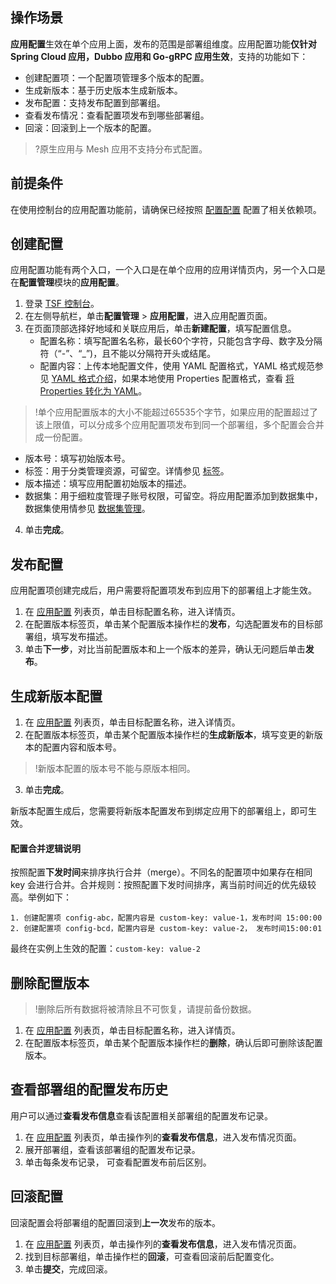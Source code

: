 ## 操作场景

**应用配置**生效在单个应用上面，发布的范围是部署组维度。应用配置功能**仅针对 Spring Cloud 应用，Dubbo 应用和 Go-gRPC 应用生效**，支持的功能如下：

- 创建配置项：一个配置项管理多个版本的配置。
- 生成新版本：基于历史版本生成新版本。
- 发布配置：支持发布配置到部署组。
- 查看发布情况：查看配置项发布到哪些部署组。
- 回滚：回滚到上一个版本的配置。

>?原生应用与 Mesh 应用不支持分布式配置。



## 前提条件

在使用控制台的应用配置功能前，请确保已经按照 [配置配置](https://cloud.tencent.com/document/product/649/16620) 配置了相关依赖项。



## 创建配置

应用配置功能有两个入口，一个入口是在单个应用的应用详情页内，另一个入口是在**配置管理**模块的**应用配置**。

1. 登录 [TSF 控制台](https://console.cloud.tencent.com/tsf/index)。
2. 在左侧导航栏，单击**配置管理** > **应用配置**，进入应用配置页面。
3. 在页面顶部选择好地域和关联应用后，单击**新建配置**，填写配置信息。
   - 配置名称：填写配置名名称，最长60个字符，只能包含字母、数字及分隔符（“-”、“\_”)，且不能以分隔符开头或结尾。
   - 配置内容：上传本地配置文件，使用 YAML 配置格式，YAML 格式规范参见 [YAML 格式介绍](https://cloud.tencent.com/document/product/649/17925)，如果本地使用 Properties 配置格式，查看 [将 Properties 转化为 YAML](https://www.toyaml.com/index.html)。
> !单个应用配置版本的大小不能超过65535个字节，如果应用的配置超过了该上限值，可以分成多个应用配置项发布到同一个部署组，多个配置会合并成一份配置。
   - 版本号：填写初始版本号。
   - 标签：用于分类管理资源，可留空。详情参见 [标签](https://cloud.tencent.com/document/product/649/53869)。
   - 版本描述：填写应用配置初始版本的描述。
   - 数据集：用于细粒度管理子账号权限，可留空。将应用配置添加到数据集中，数据集使用情参见 [数据集管理](https://cloud.tencent.com/document/product/649/38326)。
4. 单击**完成**。



## 发布配置

应用配置项创建完成后，用户需要将配置项发布到应用下的部署组上才能生效。

1. 在 [应用配置](https://console.cloud.tencent.com/tsf/config-app) 列表页，单击目标配置名称，进入详情页。
2. 在配置版本标签页，单击某个配置版本操作栏的**发布**，勾选配置发布的目标部署组，填写发布描述。
3. 单击**下一步**，对比当前配置版本和上一个版本的差异，确认无问题后单击**发布**。





## 生成新版本配置

1. 在 [应用配置](https://console.cloud.tencent.com/tsf/config-app) 列表页，单击目标配置名称，进入详情页。
2. 在配置版本标签页，单击某个配置版本操作栏的**生成新版本**，填写变更的新版本的配置内容和版本号。
> !新版本配置的版本号不能与原版本相同。
3. 单击**完成**。

新版本配置生成后，您需要将新版本配置发布到绑定应用下的部署组上，即可生效。



#### 配置合并逻辑说明

按照配置**下发时间**来排序执行合并（merge）。不同名的配置项中如果存在相同 key 会进行合并。合并规则：按照配置下发时间排序，离当前时间近的优先级较高。举例如下：

```
1. 创建配置项 config-abc，配置内容是 custom-key: value-1，发布时间 15:00:00
2. 创建配置项 config-bcd，配置内容是 custom-key: value-2， 发布时间15:00:01
```

最终在实例上生效的配置：`custom-key: value-2`



## 删除配置版本

> !删除后所有数据将被清除且不可恢复，请提前备份数据。

1. 在 [应用配置](https://console.cloud.tencent.com/tsf/config-app) 列表页，单击目标配置名称，进入详情页。
2. 在配置版本标签页，单击某个配置版本操作栏的**删除**，确认后即可删除该配置版本。



## 查看部署组的配置发布历史

用户可以通过**查看发布信息**查看该配置相关部署组的配置发布记录。

1. 在 [应用配置](https://console.cloud.tencent.com/tsf/config-app) 列表页，单击操作列的**查看发布信息**，进入发布情况页面。
2. 展开部署组，查看该部署组的配置发布记录。
3. 单击每条发布记录， 可查看配置发布前后区别。
   

## 回滚配置

回滚配置会将部署组的配置回滚到**上一次**发布的版本。

1. 在 [应用配置](https://console.cloud.tencent.com/tsf/config-app) 列表页，单击操作列的**查看发布信息**，进入发布情况页面。
2. 找到目标部署组，单击操作栏的**回滚**，可查看回滚前后配置变化。
3. 单击**提交**，完成回滚。
   

